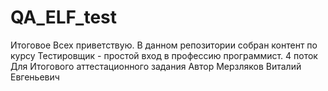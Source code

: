 # QA_ELF_test
Итоговое
Всех приветствую. В данном репозитории собран контент по курсу
Тестировщик - простой вход в профессию программист. 4 поток
Для Итогового аттестационного задания
Автор Мерзляков Виталий Евгеньевич
